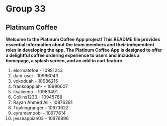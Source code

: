 # Group 33
## Platinum Coffee
**Welcome to the Platinum Coffee App project! This README file provides essential information about the team members and their independent roles in developing the app. The Platinum Coffee App is designed to offer a delightful coffee ordering experience to users and includes a homepage, a splash screen, and an add to cart feature.**

1. elormatefoe - 10981243 <br/>
2. dani-osei - 10966043 <br/>
3. vokoduah - 10986215 <br/>
4. frankoappiah- - 10990607 <br/>
5. itsaileeno - 10983491 <br/>
6. Collins1233 - 10945788 <br/>
7. Rayan Ahmed Ali - 10976281 <br/>
8. Topkingranger - 10973622 <br/>
9. eyramampobi - 10977614 <br/>
10. jesseappiah03 - 10976896
